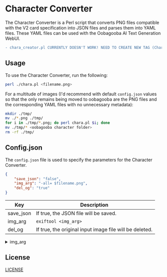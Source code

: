 # Character Converter

The Character Converter is a Perl script that converts PNG files compatible with the V2 card specification into JSON files and parses them into YAML files. These YAML files can be used with the Oobagooba AI Text Generation WebUI.

```diff
- chara_creator.pl CURRENTLY DOESN'T WORK! NEED TO CREATE NEW TAG (Chara) USING EXIFTOOLS (& PROBABLY XMP) to store encoded (base64) json file contents into an image.
```

## Usage

To use the Character Converter, run the following:

```sh
perl ./chara.pl <filename.png>
```

For a multitude of images (I'd recommend with default `config.json` values so that the only remains being moved to oobagooba are the PNG files and the corresponding YAML files with no unnecessary metadata):

```sh
mkdir ./tmp/
mv ./*.png ./tmp/
for i in ./tmp/*.png; do perl chara.pl $i; done
mv ./tmp/* <oobagooba character folder>
rm -rf ./tmp/
```

## Config.json

The `config.json` file is used to specify the parameters for the Character Converter.

```json
{
	"save_json": "false",
	"img_arg": "-all= $filename.png",
	"del_og": "true"
}
```

| Key | Description |
| --- | --- |
| save_json | If true, the JSON file will be saved. |
| img_arg | `exiftool <img_arg>` |
| del_og | If true, the original input image file will be deleted. |

<details>

<summary>img_arg</summary>

The `img_arg` key is used to specify the arguments for the `exiftool` command. The `exiftool` command is used to extract the metadata from the input image file. The `img_arg` key is used to specify the arguments for the `exiftool` command. The `exiftool` command is used to extract the metadata from the input image file. The `img_arg` key is used to specify the arguments for the `exiftool` command. The `exiftool` command is used to extract the metadata from the input image file. The `img_arg` key is used to specify the arguments for the `exiftool` command. The `exiftool` command is used to extract the metadata from the input image file. The `img_arg` key is used to specify the arguments for the `exiftool` command. The `exiftool` command is used to extract the metadata from the input image file. The `img_arg` key is used to specify the arguments for the `exiftool` command. The `exiftool` command is used to extract the metadata from the input image file. The `img_arg` key is used to specify the arguments for the `exiftool` command. The `exiftool` command is used to extract the metadata from the input image file. The `img_arg` key is used to specify the arguments for the `exiftool` command. The `exiftool` command is used to extract the metadata from the input image file. The `img_arg` key is used to specify the arguments for the `exiftool` command. The `exiftool` command is used to change the metadata in the input image file or the new input image.

> `$filename` is the file name of the input image file without the file extension.

Some examples of possible values for the `img_arg` key are:

| Argument | Description |
| --- | --- |
| -all= $filename.png | Remove all metadata from the input image file. |
| -TagsFromFile $filename.png -Chara:all -all:all $filename.yaml | Replace JSON data in `Chara` metadata & replace it with YAML metadata. |
| -TagsFromFile $filename.png "-all:all>all:all" $filename_new.png | Transfer all metadata from the original image to the new image. |

</details>

## License

[LICENSE](./LICENSE)
